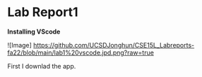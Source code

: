 # Lab Report1

**Installing VScode**

![Image]  https://github.com/UCSDJonghun/CSE15L_Labreports-fa22/blob/main/lab1%20vscode.jpd.png?raw=true

First I downlad the app.
